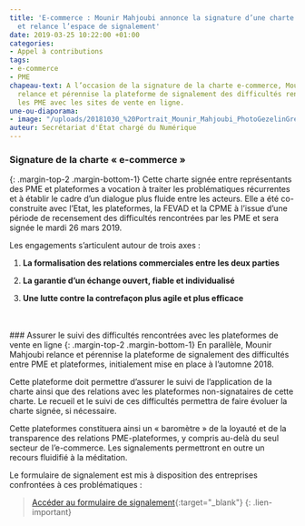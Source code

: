 ```yaml
---
title: 'E-commerce : Mounir Mahjoubi annonce la signature d’une charte PME-plateformes
  et relance l’espace de signalement'
date: 2019-03-25 10:22:00 +01:00
categories:
- Appel à contributions
tags:
- e-commerce
- PME
chapeau-text: A l’occasion de la signature de la charte e-commerce, Mounir Mahjoubi
  relance et pérennise la plateforme de signalement des difficultés rencontrées par
  les PME avec les sites de vente en ligne.
une-ou-diaporama:
- image: "/uploads/20181030_%20Portrait_Mounir_Mahjoubi_PhotoGezelinGree_15_recadree.jpg"
auteur: Secrétariat d'État chargé du Numérique
---
```


### Signature de la charte « e-commerce »
{: .margin-top-2 .margin-bottom-1} 
Cette charte signée entre représentants des PME et plateformes a vocation à traiter les problématiques récurrentes et à établir le cadre d’un dialogue plus fluide entre les acteurs. Elle a été co-construite avec l’Etat, les plateformes, la FEVAD et la CPME à l’issue d’une période de recensement des difficultés rencontrées par les PME et sera signée le mardi 26 mars 2019.

Les engagements s’articulent autour de trois axes :

1. **La formalisation des relations commerciales entre les deux parties**

2. **La garantie d’un échange ouvert, fiable et individualisé**

3. **Une lutte contre la contrefaçon plus agile et plus efficace**
<br>
<br>
### Assurer le suivi des difficultés rencontrées avec les plateformes de vente en ligne
{: .margin-top-2 .margin-bottom-1} 
En parallèle, Mounir Mahjoubi relance et pérennise la plateforme de signalement des difficultés entre PME et plateformes, initialement mise en place à l’automne 2018.

Cette plateforme doit permettre d’assurer le suivi de l’application de la charte ainsi que des relations avec les plateformes non-signataires de cette charte. Le recueil et le suivi de ces difficultés permettra de faire évoluer la charte signée, si nécessaire.

Cette plateformes constituera ainsi un « baromètre » de la loyauté et de la transparence des relations PME-plateformes, y compris au-delà du seul secteur de l’e-commerce. Les signalements permettront en outre un recours fluidifié à la méditation.

Le formulaire de signalement est mis à disposition des entreprises confrontées à ces problématiques : 
> [Accéder au formulaire de signalement](https://www.demarches-simplifiees.fr/commencer/consultation-plateformes "Accéder au formulaire de signalement - Nouvelle fenêtre"){:target="_blank"}
{: .lien-important}